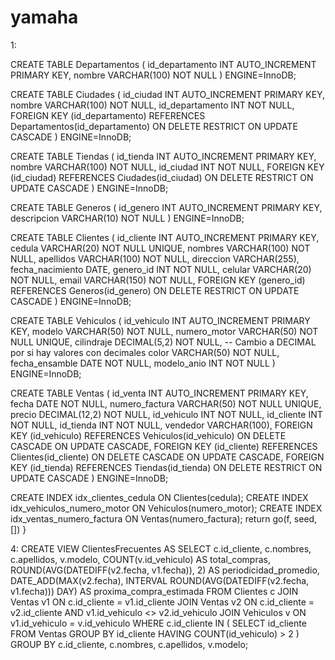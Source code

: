 # yamaha
1: 


CREATE TABLE Departamentos (
    id_departamento INT AUTO_INCREMENT PRIMARY KEY,
    nombre VARCHAR(100) NOT NULL
) ENGINE=InnoDB;

CREATE TABLE Ciudades (
    id_ciudad INT AUTO_INCREMENT PRIMARY KEY,
    nombre VARCHAR(100) NOT NULL,
    id_departamento INT NOT NULL,
    FOREIGN KEY (id_departamento) REFERENCES Departamentos(id_departamento) ON DELETE RESTRICT ON UPDATE CASCADE
) ENGINE=InnoDB;

CREATE TABLE Tiendas (
    id_tienda INT AUTO_INCREMENT PRIMARY KEY,
    nombre VARCHAR(100) NOT NULL,
    id_ciudad INT NOT NULL,
    FOREIGN KEY (id_ciudad) REFERENCES Ciudades(id_ciudad) ON DELETE RESTRICT ON UPDATE CASCADE
) ENGINE=InnoDB;

CREATE TABLE Generos (
    id_genero INT AUTO_INCREMENT PRIMARY KEY,
    descripcion VARCHAR(10) NOT NULL
) ENGINE=InnoDB;

CREATE TABLE Clientes (
    id_cliente INT AUTO_INCREMENT PRIMARY KEY,
    cedula VARCHAR(20) NOT NULL UNIQUE,
    nombres VARCHAR(100) NOT NULL,
    apellidos VARCHAR(100) NOT NULL,
    direccion VARCHAR(255),
    fecha_nacimiento DATE,
    genero_id INT NOT NULL,
    celular VARCHAR(20) NOT NULL,
    email VARCHAR(150) NOT NULL,
    FOREIGN KEY (genero_id) REFERENCES Generos(id_genero) ON DELETE RESTRICT ON UPDATE CASCADE
) ENGINE=InnoDB;

CREATE TABLE Vehiculos (
    id_vehiculo INT AUTO_INCREMENT PRIMARY KEY,
    modelo VARCHAR(50) NOT NULL,
    numero_motor VARCHAR(50) NOT NULL UNIQUE,
    cilindraje DECIMAL(5,2) NOT NULL,  -- Cambio a DECIMAL por si hay valores con decimales
    color VARCHAR(50) NOT NULL,
    fecha_ensamble DATE NOT NULL,
    modelo_anio INT NOT NULL
) ENGINE=InnoDB;

CREATE TABLE Ventas (
    id_venta INT AUTO_INCREMENT PRIMARY KEY,
    fecha DATE NOT NULL,
    numero_factura VARCHAR(50) NOT NULL UNIQUE,
    precio DECIMAL(12,2) NOT NULL,
    id_vehiculo INT NOT NULL,
    id_cliente INT NOT NULL,
    id_tienda INT NOT NULL,
    vendedor VARCHAR(100),
    FOREIGN KEY (id_vehiculo) REFERENCES Vehiculos(id_vehiculo) ON DELETE CASCADE ON UPDATE CASCADE,
    FOREIGN KEY (id_cliente) REFERENCES Clientes(id_cliente) ON DELETE CASCADE ON UPDATE CASCADE,
    FOREIGN KEY (id_tienda) REFERENCES Tiendas(id_tienda) ON DELETE RESTRICT ON UPDATE CASCADE
) ENGINE=InnoDB;

CREATE INDEX idx_clientes_cedula ON Clientes(cedula);
CREATE INDEX idx_vehiculos_numero_motor ON Vehiculos(numero_motor);
CREATE INDEX idx_ventas_numero_factura ON Ventas(numero_factura);
  return go(f, seed, [])
}


4:
CREATE VIEW ClientesFrecuentes AS
SELECT 
    c.id_cliente, 
    c.nombres, 
    c.apellidos, 
    v.modelo, 
    COUNT(v.id_vehiculo) AS total_compras, 
    ROUND(AVG(DATEDIFF(v2.fecha, v1.fecha)), 2) AS periodicidad_promedio,
    DATE_ADD(MAX(v2.fecha), INTERVAL ROUND(AVG(DATEDIFF(v2.fecha, v1.fecha))) DAY) AS proxima_compra_estimada
FROM Clientes c
JOIN Ventas v1 ON c.id_cliente = v1.id_cliente
JOIN Ventas v2 ON c.id_cliente = v2.id_cliente AND v1.id_vehiculo <> v2.id_vehiculo
JOIN Vehiculos v ON v1.id_vehiculo = v.id_vehiculo
WHERE c.id_cliente IN (
    SELECT id_cliente FROM Ventas GROUP BY id_cliente HAVING COUNT(id_vehiculo) > 2
)
GROUP BY c.id_cliente, c.nombres, c.apellidos, v.modelo;

